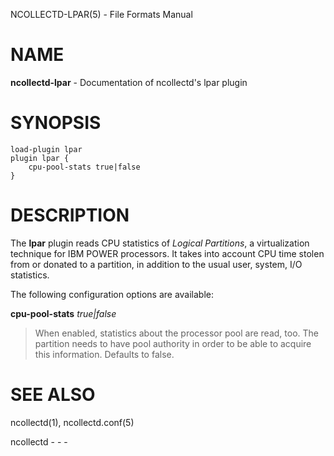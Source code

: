 NCOLLECTD-LPAR(5) - File Formats Manual

# NAME

**ncollectd-lpar** - Documentation of ncollectd's lpar plugin

# SYNOPSIS

	load-plugin lpar
	plugin lpar {
	    cpu-pool-stats true|false
	}

# DESCRIPTION

The **lpar** plugin reads CPU statistics of *Logical Partitions*, a
virtualization technique for IBM POWER processors.
It takes into account CPU time stolen from or donated to a partition,
in addition to the usual user, system, I/O statistics.

The following configuration options are available:

**cpu-pool-stats** *true|false*

> When enabled, statistics about the processor pool are read, too.
> The partition needs to have pool authority in order to be able to acquire
> this information.
> Defaults to false.

# SEE ALSO

ncollectd(1),
ncollectd.conf(5)

ncollectd - - -
